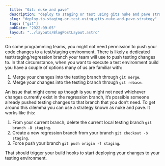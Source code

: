 ```yaml
---
  title: "Git: nuke and pave"
  description: "deploy to staging or test using gits nuke and pave strategy"
  slug: "deploy-to-staging-or-test-using-gits-nuke-and-pave-strategy"
  tags: ["git"]
  pubDate: "2022-09-05"
  layout: "../layouts/BlogPostLayout.astro"
---
```


On some programming teams, you might not need permission to push your code changes to a test/staging environment. There is likely a dedicated test/staging/regression branch your team will use to push testing changes to. In that circumstance, when you want to execute a test environment build you have a couple of options many of us are familiar with:
1. Merge your changes into the testing branch through `git merge`.
2. Merge your changes into the testing branch through `git rebase`.

An issue that might come up though is you might not need whichever changes currently exist in the regression branch, it’s possible someone already pushed testing changes to that branch that you don’t need. To get around this dilemma you can use a strategy known as nuke and pave. It works like this:
1. From your current branch, delete the current local testing branch `git branch -D staging`.
2. Create a new regression branch from your branch `git checkout -b staging`.
3. Force push your branch `git push origin -f staging`.

That should trigger your build hooks to start deploying your changes to your testing environment. 